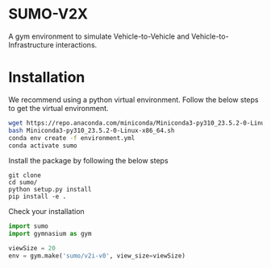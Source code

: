 # SUMO-V2X

A gym environment to simulate Vehicle-to-Vehicle and Vehicle-to-Infrastructure interactions.

# Installation

We recommend using a python virtual environment. Follow the below steps to get the virtual environment.

```bash
wget https://repo.anaconda.com/miniconda/Miniconda3-py310_23.5.2-0-Linux-x86_64.sh
bash Miniconda3-py310_23.5.2-0-Linux-x86_64.sh
conda env create -f environment.yml
conda activate sumo
```

Install the package by following the below steps
```
git clone 
cd sumo/
python setup.py install
pip install -e .
```

Check your installation

```python
import sumo
import gymnasium as gym

viewSize = 20
env = gym.make('sumo/v2i-v0', view_size=viewSize)
```
